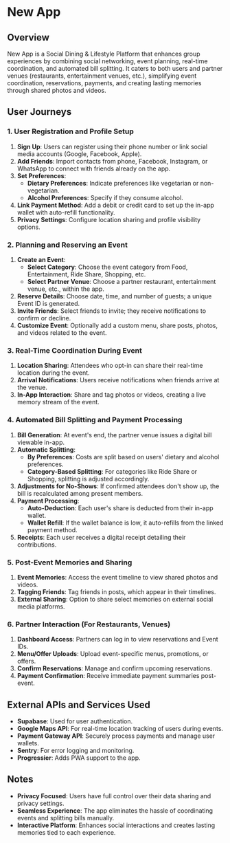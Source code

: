 # New App

## Overview

New App is a Social Dining & Lifestyle Platform that enhances group experiences by combining social networking, event planning, real-time coordination, and automated bill splitting. It caters to both users and partner venues (restaurants, entertainment venues, etc.), simplifying event coordination, reservations, payments, and creating lasting memories through shared photos and videos.

## User Journeys

### 1. User Registration and Profile Setup

1. **Sign Up**: Users can register using their phone number or link social media accounts (Google, Facebook, Apple).
2. **Add Friends**: Import contacts from phone, Facebook, Instagram, or WhatsApp to connect with friends already on the app.
3. **Set Preferences**:
   - **Dietary Preferences**: Indicate preferences like vegetarian or non-vegetarian.
   - **Alcohol Preferences**: Specify if they consume alcohol.
4. **Link Payment Method**: Add a debit or credit card to set up the in-app wallet with auto-refill functionality.
5. **Privacy Settings**: Configure location sharing and profile visibility options.

### 2. Planning and Reserving an Event

1. **Create an Event**:
   - **Select Category**: Choose the event category from Food, Entertainment, Ride Share, Shopping, etc.
   - **Select Partner Venue**: Choose a partner restaurant, entertainment venue, etc., within the app.
2. **Reserve Details**: Choose date, time, and number of guests; a unique Event ID is generated.
3. **Invite Friends**: Select friends to invite; they receive notifications to confirm or decline.
4. **Customize Event**: Optionally add a custom menu, share posts, photos, and videos related to the event.

### 3. Real-Time Coordination During Event

1. **Location Sharing**: Attendees who opt-in can share their real-time location during the event.
2. **Arrival Notifications**: Users receive notifications when friends arrive at the venue.
3. **In-App Interaction**: Share and tag photos or videos, creating a live memory stream of the event.

### 4. Automated Bill Splitting and Payment Processing

1. **Bill Generation**: At event's end, the partner venue issues a digital bill viewable in-app.
2. **Automatic Splitting**:
   - **By Preferences**: Costs are split based on users' dietary and alcohol preferences.
   - **Category-Based Splitting**: For categories like Ride Share or Shopping, splitting is adjusted accordingly.
3. **Adjustments for No-Shows**: If confirmed attendees don't show up, the bill is recalculated among present members.
4. **Payment Processing**:
   - **Auto-Deduction**: Each user's share is deducted from their in-app wallet.
   - **Wallet Refill**: If the wallet balance is low, it auto-refills from the linked payment method.
5. **Receipts**: Each user receives a digital receipt detailing their contributions.

### 5. Post-Event Memories and Sharing

1. **Event Memories**: Access the event timeline to view shared photos and videos.
2. **Tagging Friends**: Tag friends in posts, which appear in their timelines.
3. **External Sharing**: Option to share select memories on external social media platforms.

### 6. Partner Interaction (For Restaurants, Venues)

1. **Dashboard Access**: Partners can log in to view reservations and Event IDs.
2. **Menu/Offer Uploads**: Upload event-specific menus, promotions, or offers.
3. **Confirm Reservations**: Manage and confirm upcoming reservations.
4. **Payment Confirmation**: Receive immediate payment summaries post-event.

## External APIs and Services Used

- **Supabase**: Used for user authentication.
- **Google Maps API**: For real-time location tracking of users during events.
- **Payment Gateway API**: Securely process payments and manage user wallets.
- **Sentry**: For error logging and monitoring.
- **Progressier**: Adds PWA support to the app.

## Notes

- **Privacy Focused**: Users have full control over their data sharing and privacy settings.
- **Seamless Experience**: The app eliminates the hassle of coordinating events and splitting bills manually.
- **Interactive Platform**: Enhances social interactions and creates lasting memories tied to each experience.
